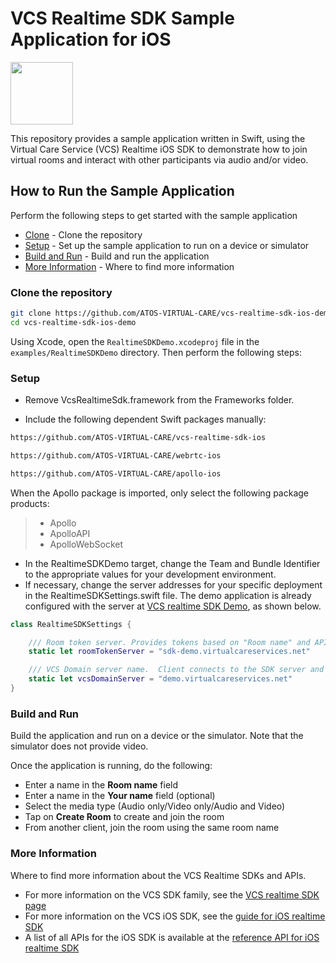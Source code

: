 # VCS Realtime SDK Sample Application for iOS

<img src="https://user-images.githubusercontent.com/5943844/122239625-169d8800-ce8f-11eb-903c-75c5add95f93.jpeg" width="100" />

This repository provides a sample application written in Swift, using the Virtual Care Service (VCS) Realtime iOS SDK to demonstrate how to join virtual rooms and interact with other participants via audio and/or video. 

## How to Run the Sample Application

Perform the following steps to get started with the sample application

- [Clone](#clone-the-repository) - Clone the repository
- [Setup](#setup) - Set up the sample application to run on a device or simulator
- [Build and Run](#build-and-run) - Build and run the application
- [More Information](#more-information) - Where to find more information

### Clone the repository

```sh
git clone https://github.com/ATOS-VIRTUAL-CARE/vcs-realtime-sdk-ios-demo.git
cd vcs-realtime-sdk-ios-demo
```

Using Xcode, open the ```RealtimeSDKDemo.xcodeproj``` file in the ```examples/RealtimeSDKDemo``` directory. Then perform the following steps:

### Setup

- Remove VcsRealtimeSdk.framework from the Frameworks folder.

- Include the following dependent Swift packages manually:

```html
https://github.com/ATOS-VIRTUAL-CARE/vcs-realtime-sdk-ios
```

```html
https://github.com/ATOS-VIRTUAL-CARE/webrtc-ios
```

```html
https://github.com/ATOS-VIRTUAL-CARE/apollo-ios
```

When the Apollo package is imported, only select the following package products:

> * Apollo
> * ApolloAPI
> * ApolloWebSocket

- In the RealtimeSDKDemo target, change the Team and Bundle Identifier to the appropriate values for your development environment.
- If necessary, change the server addresses for your specific deployment in the RealtimeSDKSettings.swift file. The demo application is already configured with the server at [VCS realtime SDK Demo](https://sdk-demo.virtualcareservices.net/), as shown below.
```swift
class RealtimeSDKSettings {

    /// Room token server. Provides tokens based on "Room name" and API key
    static let roomTokenServer = "sdk-demo.virtualcareservices.net"

    /// VCS Domain server name.  Client connects to the SDK server and provides the room token to join a room.
    static let vcsDomainServer = "demo.virtualcareservices.net"
}
```

### Build and Run

Build the application and run on a device or the simulator. Note that the simulator does not provide video.

Once the application is running, do the following:

- Enter a name in the **Room name** field
- Enter a name in the **Your name** field (optional)
- Select the media type (Audio only/Video only/Audio and Video)
- Tap on **Create Room** to create and join the room
- From another client, join the room using the same room name

### More Information

Where to find more information about the VCS Realtime SDKs and APIs.

* For more information on the VCS SDK family, see the [VCS realtime SDK page](https://sdk.virtualcareservices.net/)
* For more information on the VCS iOS SDK, see the [guide for iOS realtime SDK](https://sdk.virtualcareservices.net/sdks/ios)
* A list of all APIs for the iOS SDK is available at the [reference API for iOS realtime SDK](https://sdk.virtualcareservices.net/reference/ios)
